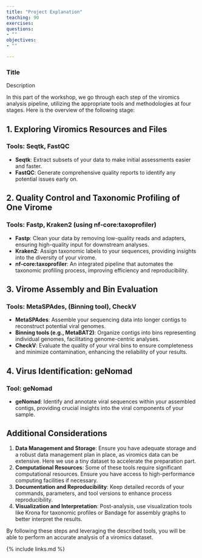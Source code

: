 ```yaml
---
title: "Project Explanation"
teaching: 90
exercises: 
questions:
- ""
objectives:
- ""

---
```


### Title
Description

In this part of the workshop, we go through each step of the viromics analysis pipeline, utilizing the appropriate tools and methodologies at four stages. Here is the overview of the following stage:

## 1. Exploring Viromics Resources and Files
### Tools: Seqtk, FastQC

- **Seqtk**: Extract subsets of your data to make initial assessments easier and faster.
- **FastQC**: Generate comprehensive quality reports to identify any potential issues early on.

## 2. Quality Control and Taxonomic Profiling of One Virome
### Tools: Fastp, Kraken2 (using nf-core:taxoprofiler)

- **Fastp**: Clean your data by removing low-quality reads and adapters, ensuring high-quality input for downstream analyses.
- **Kraken2**: Assign taxonomic labels to your sequences, providing insights into the diversity of your virome.
- **nf-core:taxoprofiler**: An integrated pipeline that automates the taxonomic profiling process, improving efficiency and reproducibility.

## 3. Virome Assembly and Bin Evaluation
### Tools: MetaSPAdes, (Binning tool), CheckV

- **MetaSPAdes**: Assemble your sequencing data into longer contigs to reconstruct potential viral genomes.
- **Binning tools (e.g., MetaBAT2)**: Organize contigs into bins representing individual genomes, facilitating genome-centric analyses.
- **CheckV**: Evaluate the quality of your viral bins to ensure completeness and minimize contamination, enhancing the reliability of your results.

## 4. Virus Identification: geNomad
### Tool: geNomad

- **geNomad**: Identify and annotate viral sequences within your assembled contigs, providing crucial insights into the viral components of your sample.

## Additional Considerations

1. **Data Management and Storage**: Ensure you have adequate storage and a robust data management plan in place, as viromics data can be extensive. Here we use a tiny dataset to accelerate the preparation part. 
2. **Computational Resources**: Some of these tools require significant computational resources. Ensure you have access to high-performance computing facilities if necessary.
3. **Documentation and Reproducibility**: Keep detailed records of your commands, parameters, and tool versions to enhance process reproducibility.
4. **Visualization and Interpretation**: Post-analysis, use visualization tools like Krona for taxonomic profiles or Bandage for assembly graphs to better interpret the results.

By following these steps and leveraging the described tools, you will be able to perform an accurate analysis of a viromics dataset. 

{% include links.md %}
